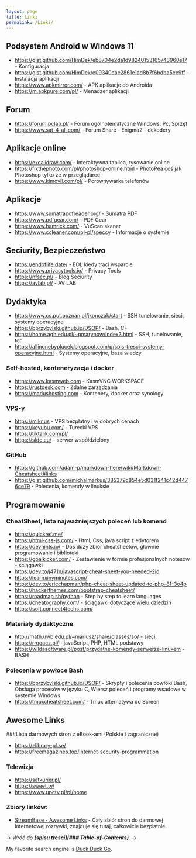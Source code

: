 ```yaml
---
layout: page
title: Linki
permalink: /Linki/
---
```

## Podsystem Android w Windows 11
- <https://gist.github.com/HimDek/eb8704e2da1d98240153165743960e17> - Konfiguracja
- <https://gist.github.com/HimDek/e09340eae2861e1ad8b7f6bdba5ee9ff> - Instalacja aplikacji
- <https://www.apkmirror.com/> - APK aplikacje do Androida
- <https://m.apkpure.com/pl/> - Menadzer aplikacji

## Forum
- <https://forum.pclab.pl/> - Forum ogólnotematyczne Windows, Pc, Sprzęt
- <https://www.sat-4-all.com/> - Forum Share - Enigma2 - dekodery 

## Aplikacje online
- <https://excalidraw.com/> - Interaktywna tablica, rysowanie online
- <https://fixthephoto.com/pl/photoshop-online.html> - PhotoPea coś jak Photoshop tylko że w przeglądarce  
- <https://www.kimovil.com/pl/> - Porównywarka telefonów

## Aplikacje 
- <https://www.sumatrapdfreader.org/> - Sumatra PDF
- <https://www.pdfgear.com/> - PDF Gear
- <https://www.hamrick.com/> - VuScan skaner
- <https://www.ccleaner.com/pl-pl/speccy> - Informacje o systemie 

## Seciurity, Bezpieczeństwo 
- <https://endoflife.date/> - EOL kiedy traci wsparcie
- <https://www.privacytools.io/> - Privacy Tools
- <https://nfsec.pl/> - Blog Seciurity
- <https://avlab.pl/> - AV LAB

## Dydaktyka
- <https://www.cs.put.poznan.pl/jkonczak/start> - SSH tunelowanie, sieci, systemy operacyjne
- <https://bprzybylski.github.io/DSOP/> - Bash, C+
- <https://home.agh.edu.pl/~pmarynow/index3.html> - SSH, tunelowanie, tor
- <https://allinonebyplucek.blogspot.com/p/spis-tresci-systemy-operacyjne.html> - Systemy operacyjne, baza wiedzy  

### Self-hosted, konteneryzacja i docker
- <https://www.kasmweb.com> - KasmVNC WORKSPACE
- <https://rustdesk.com> - Zdalne zarządzania 
- <https://mariushosting.com> - Kontenery, docker oraz synology

### VPS-y 

- <https://mikr.us> - VPS bezpłatny i w dobrych cenach
- <https://keyubu.com/> - Turecki VPS 
- <https://tiktalik.com/pl/>
- <https://sldc.eu/> - serwer współdzielony 

### GitHub
- <https://github.com/adam-p/markdown-here/wiki/Markdown-Cheatsheet#links>
- <https://gist.github.com/michalmarkus/385379c854e5d031f241c42d4476ce79> - Polecenia, komendy w linuksie


## Programowanie
### CheatSheet, lista najważniejszych poleceń lub komend
- <https://quickref.me/> 
- <https://html-css-js.com/> - Html, Css, java script z edytorem 
- <https://devhints.io/> - Doś duży zbiór cheatsheetów, głównie programowanie i biblioteki
- <https://goalkicker.com/> - Zestawienie w formie profesjonalnych notesów - ściągawki 
- <https://dev.to/j471n/javascript-cheat-sheet-you-needed-2id>
- <https://learnxinyminutes.com/>
- <https://dev.to/ericchapman/php-cheat-sheet-updated-to-php-81-3o4p>
- <https://hackerthemes.com/bootstrap-cheatsheet/>
- <https://roadmap.sh/python> - Step by step to learn languages
- <https://cheatography.com/> - ściągawki dotyczące wielu dziedzin 
- <https://soft.connect4techs.com/>

### Materiały dydaktyczne

- http://math.uwb.edu.pl/~mariusz/share/classes/so/ - sieci, 
- https://rrogacz.pl/ - javaScript, PHP, HTML podstawy 
- https://wildasoftware.pl/post/przydatne-komendy-serwerze-linuxem - BASH


### Polecenia w powłoce Bash

- <https://bprzybylski.github.io/DSOP/> - Skrypty i polecenia powłoki Bash, Obsługa procesów w języku C, Wiersz poleceń i programy wsadowe w systemie Windows
- <https://tmuxcheatsheet.com/> - Tmux alternatywa do Screen 

## Awesome Links
###Lista darmowych stron z eBook-ami (Polskie i zagraniczne)
- <https://zlibrary-pl.se/>
- <https://freemagazines.top/internet-security-programmation>

### Telewizja
- <https://satkurier.pl/>
- <https://sweet.tv/>
- <https://www.upctv.pl/pl/home>



### Zbiory linków:
- [StreamBase - Awesome Links](https://web.archive.org/web/20231109152144/https://rentry.co/streambase/#pobieranie-materia%C5%82%C3%B3w-wideo-programy-i-sposoby)  - Cały zbiór stron do darmowej internetowej rozrywki, znajduje się tutaj, całkowicie bezpłatnie.

-> *Wróć do **[spisu treści](### Table-of-Contents)**.* ->

My favorite search engine is [Duck Duck Go](https://duckduckgo.com).
